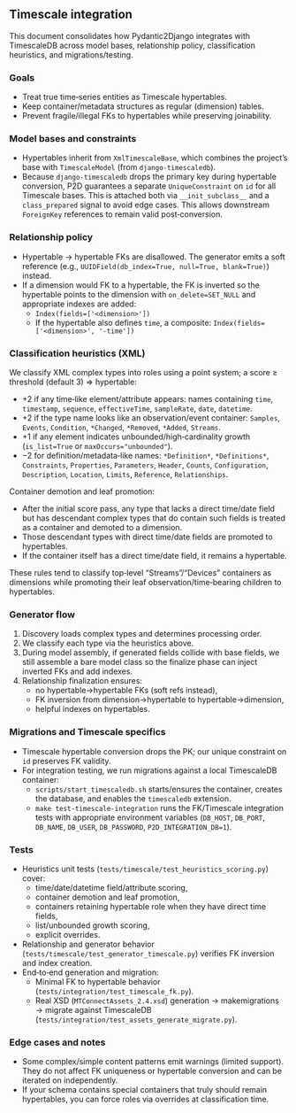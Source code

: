 ## Timescale integration

This document consolidates how Pydantic2Django integrates with TimescaleDB across model bases, relationship policy, classification heuristics, and migrations/testing.

### Goals
- Treat true time‑series entities as Timescale hypertables.
- Keep container/metadata structures as regular (dimension) tables.
- Prevent fragile/illegal FKs to hypertables while preserving joinability.

### Model bases and constraints
- Hypertables inherit from `XmlTimescaleBase`, which combines the project’s base with `TimescaleModel` (from `django-timescaledb`).
- Because `django-timescaledb` drops the primary key during hypertable conversion, P2D guarantees a separate `UniqueConstraint` on `id` for all Timescale bases. This is attached both via `__init_subclass__` and a `class_prepared` signal to avoid edge cases. This allows downstream `ForeignKey` references to remain valid post‑conversion.

### Relationship policy
- Hypertable → hypertable FKs are disallowed. The generator emits a soft reference (e.g., `UUIDField(db_index=True, null=True, blank=True)`) instead.
- If a dimension would FK to a hypertable, the FK is inverted so the hypertable points to the dimension with `on_delete=SET_NULL` and appropriate indexes are added:
  - `Index(fields=['<dimension>'])`
  - If the hypertable also defines `time`, a composite: `Index(fields=['<dimension>', '-time'])`

### Classification heuristics (XML)
We classify XML complex types into roles using a point system; a score ≥ threshold (default 3) ⇒ hypertable:
- +2 if any time‑like element/attribute appears: names containing `time`, `timestamp`, `sequence`, `effectiveTime`, `sampleRate`, `date`, `datetime`.
- +2 if the type name looks like an observation/event container: `Samples`, `Events`, `Condition`, `*Changed`, `*Removed`, `*Added`, `Streams`.
- +1 if any element indicates unbounded/high‑cardinality growth (`is_list=True` or `maxOccurs="unbounded"`).
- −2 for definition/metadata‑like names: `*Definition*`, `*Definitions*`, `Constraints`, `Properties`, `Parameters`, `Header`, `Counts`, `Configuration`, `Description`, `Location`, `Limits`, `Reference`, `Relationships`.

Container demotion and leaf promotion:
- After the initial score pass, any type that lacks a direct time/date field but has descendant complex types that do contain such fields is treated as a container and demoted to a dimension.
- Those descendant types with direct time/date fields are promoted to hypertables.
- If the container itself has a direct time/date field, it remains a hypertable.

These rules tend to classify top‑level “Streams”/“Devices” containers as dimensions while promoting their leaf observation/time‑bearing children to hypertables.

### Generator flow
1. Discovery loads complex types and determines processing order.
2. We classify each type via the heuristics above.
3. During model assembly, if generated fields collide with base fields, we still assemble a bare model class so the finalize phase can inject inverted FKs and add indexes.
4. Relationship finalization ensures:
   - no hypertable→hypertable FKs (soft refs instead),
   - FK inversion from dimension→hypertable to hypertable→dimension,
   - helpful indexes on hypertables.

### Migrations and Timescale specifics
- Timescale hypertable conversion drops the PK; our unique constraint on `id` preserves FK validity.
- For integration testing, we run migrations against a local TimescaleDB container:
  - `scripts/start_timescaledb.sh` starts/ensures the container, creates the database, and enables the `timescaledb` extension.
  - `make test-timescale-integration` runs the FK/Timescale integration tests with appropriate environment variables (`DB_HOST`, `DB_PORT`, `DB_NAME`, `DB_USER`, `DB_PASSWORD`, `P2D_INTEGRATION_DB=1`).

### Tests
- Heuristics unit tests (`tests/timescale/test_heuristics_scoring.py`) cover:
  - time/date/datetime field/attribute scoring,
  - container demotion and leaf promotion,
  - containers retaining hypertable role when they have direct time fields,
  - list/unbounded growth scoring,
  - explicit overrides.
- Relationship and generator behavior (`tests/timescale/test_generator_timescale.py`) verifies FK inversion and index creation.
- End‑to‑end generation and migration:
  - Minimal FK to hypertable behavior (`tests/integration/test_timescale_fk.py`).
  - Real XSD (`MTConnectAssets_2.4.xsd`) generation → makemigrations → migrate against TimescaleDB (`tests/integration/test_assets_generate_migrate.py`).

### Edge cases and notes
- Some complex/simple content patterns emit warnings (limited support). They do not affect FK uniqueness or hypertable conversion and can be iterated on independently.
- If your schema contains special containers that truly should remain hypertables, you can force roles via overrides at classification time.
